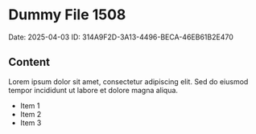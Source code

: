 # Dummy File 1508

Date: 2025-04-03
ID: 314A9F2D-3A13-4496-BECA-46EB61B2E470

## Content

Lorem ipsum dolor sit amet, consectetur adipiscing elit.
Sed do eiusmod tempor incididunt ut labore et dolore magna aliqua.

* Item 1
* Item 2
* Item 3
